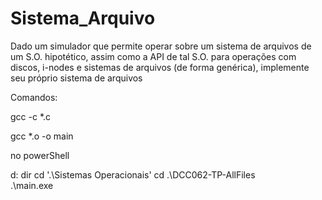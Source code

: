 # Sistema_Arquivo


Dado um simulador que permite operar sobre um sistema de arquivos de um S.O. hipotético, assim como a API de tal S.O. para operações com discos, i-nodes e sistemas de arquivos (de forma genérica), implemente seu próprio sistema de arquivos

Comandos:

gcc -c *.c

gcc *.o -o main

no powerShell

d:
dir
cd '.\Sistemas Operacionais\'
cd .\DCC062-TP-AllFiles\
.\main.exe
